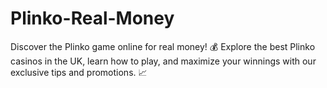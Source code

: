 # Plinko-Real-Money
Discover the Plinko game online for real money! 💰 Explore the best Plinko casinos in the UK, learn how to play, and maximize your winnings with our exclusive tips and promotions. 📈
